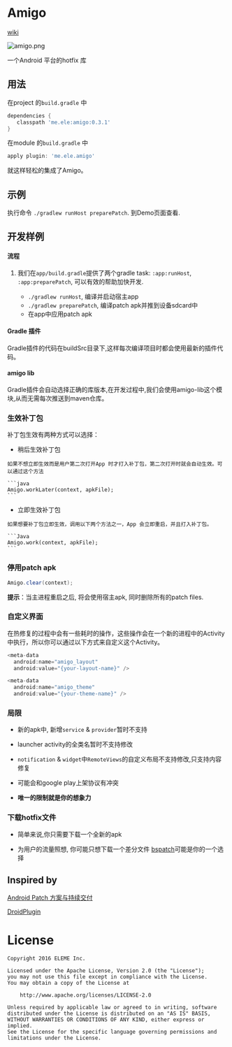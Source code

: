 Amigo
====
[wiki](https://github.com/eleme/Amigo/wiki)

![amigo.png](http://amigotheband.com/wp-content/uploads/2015/02/logo_amigo-yellow.png)  

   一个Android 平台的hotfix 库


用法
----
   在project 的`build.gradle` 中

   ```groovy
   dependencies {
      classpath 'me.ele:amigo:0.3.1'
   }
   ```

   在module 的`build.gradle` 中

   ```groovy
   apply plugin: 'me.ele.amigo'
   ```

   就这样轻松的集成了Amigo。

示例
----
执行命令 `./gradlew runHost preparePatch`. 到Demo页面查看.


开发样例
----
#### 流程
1. 我们在`app/build.gradle`提供了两个gradle task: `:app:runHost`, `:app:preparePatch`, 可以有效的帮助加快开发.

    * `./gradlew runHost`, 编译并启动宿主app
    * `./gradlew preparePatch`, 编译patch apk并推到设备sdcard中
    * 在app中应用patch apk

#### Gradle 插件
Gradle插件的代码在buildSrc目录下,这样每次编译项目时都会使用最新的插件代码。

#### amigo lib
Gradle插件会自动选择正确的库版本,在开发过程中,我们会使用amigo-lib这个模块,从而无需每次推送到maven仓库。

### 生效补丁包
   补丁包生效有两种方式可以选择：

   * 稍后生效补丁包

   	如果不想立即生效而是用户第二次打开App 时才打入补丁包，第二次打开时就会自动生效。可以通过这个方法
   	
	```java
    Amigo.workLater(context, apkFile);
    ```

   * 立即生效补丁包

   	如果想要补丁包立即生效，调用以下两个方法之一，App 会立即重启，并且打入补丁包。

   	```Java
   	Amigo.work(context, apkFile);
   	```

### 停用patch apk

```Java
Amigo.clear(context);
```

**提示**：当主进程重启之后, 将会使用宿主apk, 同时删除所有的patch files.


### 自定义界面

在热修复的过程中会有一些耗时的操作，这些操作会在一个新的进程中的Activity 中执行，所以你可以通过以下方式来自定义这个Activity。

```Java
<meta-data
  android:name="amigo_layout"
  android:value="{your-layout-name}" />

<meta-data
  android:name="amigo_theme"
  android:value="{your-theme-name}" />
```

### 局限
 - 新的apk中, 新增`service` & `provider`暂时不支持
      
 - launcher activity的全类名暂时不支持修改
 
 - `notification` & `widget`中`RemoteViews`的自定义布局不支持修改,只支持内容修复
 
 - 可能会和google play上架协议有冲突
 
 - **唯一的限制就是你的想象力**

### 下载hotfix文件

- 简单来说,你只需要下载一个全新的apk

- 为用户的流量照想, 你可能只想下载一个差分文件
 [bspatch](https://github.com/eleme/bspatch)可能是你的一个选择

## Inspired by

[Android Patch 方案与持续交付](http://dev.qq.com/topic/57a31921ac3a1fb613dd40f3)

[DroidPlugin](https://github.com/DroidPluginTeam/DroidPlugin)


License
====

   	Copyright 2016 ELEME Inc.  

   	Licensed under the Apache License, Version 2.0 (the "License");
   	you may not use this file except in compliance with the License.
   	You may obtain a copy of the License at

   		http://www.apache.org/licenses/LICENSE-2.0

   	Unless required by applicable law or agreed to in writing, software
   	distributed under the License is distributed on an "AS IS" BASIS,
   	WITHOUT WARRANTIES OR CONDITIONS OF ANY KIND, either express or implied.
   	See the License for the specific language governing permissions and
   	limitations under the License.
